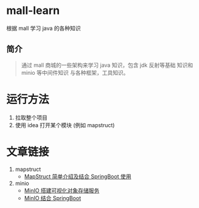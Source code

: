 # mall-learn
根据 mall 学习 java 的各种知识
## 简介
> 通过 mall 商城的一些架构来学习 java 知识，包含 jdk 反射等基础 知识和 minio 等中间件知识
> 与各种框架，工具知识。
# 运行方法
1. 拉取整个项目
2. 使用 idea 打开某个模块 (例如 mapstruct)
# 文章链接
1. mapstruct
   - [MapStruct 简单介绍及结合 SpringBoot 使用](https://juejin.cn/post/6985445221425217572)
2. minio
   - [MinIO 搭建可视化对象存储服务](https://juejin.cn/post/7002149564450865160)
   - [MinIO 结合 SpringBoot](https://juejin.cn/post/7002156645400723463)